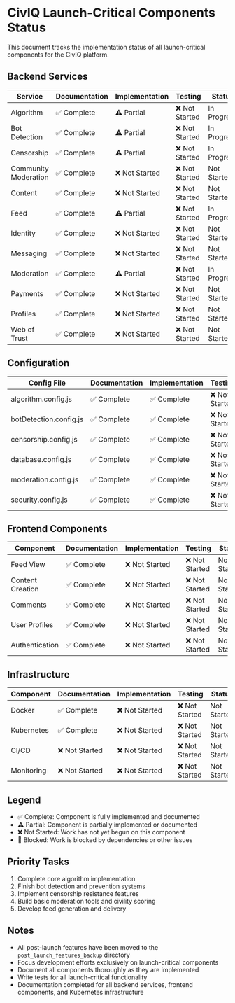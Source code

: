 # CivIQ Launch-Critical Components Status

This document tracks the implementation status of all launch-critical components for the CivIQ platform.

## Backend Services

| Service | Documentation | Implementation | Testing | Status |
|---------|---------------|----------------|---------|--------|
| Algorithm | ✅ Complete | ⚠️ Partial | ❌ Not Started | In Progress |
| Bot Detection | ✅ Complete | ⚠️ Partial | ❌ Not Started | In Progress |
| Censorship | ✅ Complete | ⚠️ Partial | ❌ Not Started | In Progress |
| Community Moderation | ✅ Complete | ❌ Not Started | ❌ Not Started | Not Started |
| Content | ✅ Complete | ❌ Not Started | ❌ Not Started | Not Started |
| Feed | ✅ Complete | ⚠️ Partial | ❌ Not Started | In Progress |
| Identity | ✅ Complete | ❌ Not Started | ❌ Not Started | Not Started |
| Messaging | ✅ Complete | ❌ Not Started | ❌ Not Started | Not Started |
| Moderation | ✅ Complete | ⚠️ Partial | ❌ Not Started | In Progress |
| Payments | ✅ Complete | ❌ Not Started | ❌ Not Started | Not Started |
| Profiles | ✅ Complete | ❌ Not Started | ❌ Not Started | Not Started |
| Web of Trust | ✅ Complete | ❌ Not Started | ❌ Not Started | Not Started |

## Configuration

| Config File | Documentation | Implementation | Testing | Status |
|-------------|---------------|----------------|---------|--------|
| algorithm.config.js | ✅ Complete | ✅ Complete | ❌ Not Started | In Progress |
| botDetection.config.js | ✅ Complete | ✅ Complete | ❌ Not Started | In Progress |
| censorship.config.js | ✅ Complete | ✅ Complete | ❌ Not Started | In Progress |
| database.config.js | ✅ Complete | ✅ Complete | ❌ Not Started | In Progress |
| moderation.config.js | ✅ Complete | ✅ Complete | ❌ Not Started | In Progress |
| security.config.js | ✅ Complete | ✅ Complete | ❌ Not Started | In Progress |

## Frontend Components

| Component | Documentation | Implementation | Testing | Status |
|-----------|---------------|----------------|---------|--------|
| Feed View | ✅ Complete | ❌ Not Started | ❌ Not Started | Not Started |
| Content Creation | ✅ Complete | ❌ Not Started | ❌ Not Started | Not Started |
| Comments | ✅ Complete | ❌ Not Started | ❌ Not Started | Not Started |
| User Profiles | ✅ Complete | ❌ Not Started | ❌ Not Started | Not Started |
| Authentication | ✅ Complete | ❌ Not Started | ❌ Not Started | Not Started |

## Infrastructure

| Component | Documentation | Implementation | Testing | Status |
|-----------|---------------|----------------|---------|--------|
| Docker | ✅ Complete | ❌ Not Started | ❌ Not Started | Not Started |
| Kubernetes | ✅ Complete | ❌ Not Started | ❌ Not Started | Not Started |
| CI/CD | ❌ Not Started | ❌ Not Started | ❌ Not Started | Not Started |
| Monitoring | ❌ Not Started | ❌ Not Started | ❌ Not Started | Not Started |

## Legend

- ✅ Complete: Component is fully implemented and documented
- ⚠️ Partial: Component is partially implemented or documented
- ❌ Not Started: Work has not yet begun on this component
- 🚫 Blocked: Work is blocked by dependencies or other issues

## Priority Tasks

1. Complete core algorithm implementation
2. Finish bot detection and prevention systems  
3. Implement censorship resistance features
4. Build basic moderation tools and civility scoring
5. Develop feed generation and delivery

## Notes

- All post-launch features have been moved to the `post_launch_features_backup` directory
- Focus development efforts exclusively on launch-critical components
- Document all components thoroughly as they are implemented
- Write tests for all launch-critical functionality
- Documentation completed for all backend services, frontend components, and Kubernetes infrastructure